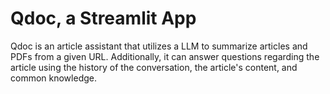 # Qdoc, a Streamlit App

Qdoc is an article assistant that utilizes a LLM to summarize articles and PDFs from a given URL. Additionally, it can answer questions regarding the article using the history of the conversation, the article's content, and common knowledge.
